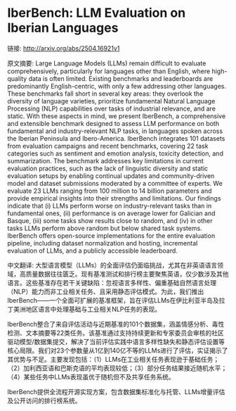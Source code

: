 # IberBench: LLM Evaluation on Iberian Languages

链接: http://arxiv.org/abs/2504.16921v1

原文摘要:
Large Language Models (LLMs) remain difficult to evaluate comprehensively,
particularly for languages other than English, where high-quality data is often
limited. Existing benchmarks and leaderboards are predominantly
English-centric, with only a few addressing other languages. These benchmarks
fall short in several key areas: they overlook the diversity of language
varieties, prioritize fundamental Natural Language Processing (NLP)
capabilities over tasks of industrial relevance, and are static. With these
aspects in mind, we present IberBench, a comprehensive and extensible benchmark
designed to assess LLM performance on both fundamental and industry-relevant
NLP tasks, in languages spoken across the Iberian Peninsula and Ibero-America.
IberBench integrates 101 datasets from evaluation campaigns and recent
benchmarks, covering 22 task categories such as sentiment and emotion analysis,
toxicity detection, and summarization. The benchmark addresses key limitations
in current evaluation practices, such as the lack of linguistic diversity and
static evaluation setups by enabling continual updates and community-driven
model and dataset submissions moderated by a committee of experts. We evaluate
23 LLMs ranging from 100 million to 14 billion parameters and provide empirical
insights into their strengths and limitations. Our findings indicate that (i)
LLMs perform worse on industry-relevant tasks than in fundamental ones, (ii)
performance is on average lower for Galician and Basque, (iii) some tasks show
results close to random, and (iv) in other tasks LLMs perform above random but
below shared task systems. IberBench offers open-source implementations for the
entire evaluation pipeline, including dataset normalization and hosting,
incremental evaluation of LLMs, and a publicly accessible leaderboard.

中文翻译:
大型语言模型（LLMs）的全面评估仍面临挑战，尤其在非英语语言领域，高质量数据往往匮乏。现有基准测试和排行榜主要聚焦英语，仅少数涉及其他语言。这些基准存在若干关键缺陷：忽视语言多样性、偏重基础自然语言处理（NLP）能力而非工业相关任务、且采用静态评估模式。为此，我们推出IberBench——一个全面可扩展的基准框架，旨在评估LLMs在伊比利亚半岛及拉丁美洲地区语言中处理基础与工业相关NLP任务的表现。

IberBench整合了来自评估活动与近期基准的101个数据集，涵盖情感分析、毒性检测、文本摘要等22类任务。该基准通过支持持续更新和专家委员会审核的社区驱动模型/数据集提交，解决了当前评估实践中语言多样性缺失和静态评估设置等核心局限。我们对23个参数量从1亿到140亿不等的LLMs进行了评估，实证揭示了其优势与不足。主要发现包括：（1）LLMs在工业相关任务表现逊于基础任务；（2）加利西亚语和巴斯克语的平均表现较低；（3）部分任务结果接近随机水平；（4）某些任务中LLMs表现虽优于随机但不及共享任务系统。

IberBench提供全流程开源实现方案，包含数据集标准化与托管、LLMs增量评估及公开访问的排行榜系统。
